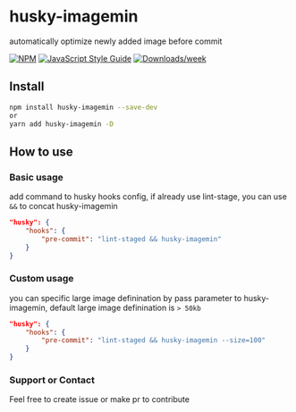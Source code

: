 # husky-imagemin

automatically optimize newly added image before commit

[![NPM](https://img.shields.io/npm/v/husky-imagemin.svg)](https://www.npmjs.com/package/husky-imagemin) [![JavaScript Style Guide](https://img.shields.io/badge/code_style-standard-brightgreen.svg)](https://standardjs.com) [![Downloads/week](https://img.shields.io/npm/dw/husky-imagemin.svg)](https://npmjs.org/package/husky-imagemin)

## Install
```bash
npm install husky-imagemin --save-dev
or
yarn add husky-imagemin -D
```

## How to use

### Basic usage

add command to husky hooks config, if already use lint-stage, you can use `&&` to concat husky-imagemin
```json
"husky": {
    "hooks": {
        "pre-commit": "lint-staged && husky-imagemin"
    }
}
```

### Custom usage

you can specific large image definination by pass parameter to husky-imagemin, default large image definination is `> 50kb`
```json
"husky": {
    "hooks": {
        "pre-commit": "lint-staged && husky-imagemin --size=100"
    }
}
```

### Support or Contact

Feel free to create issue or make pr to contribute
